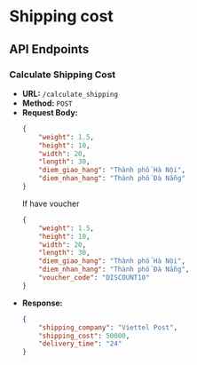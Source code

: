 
# Shipping cost


## API Endpoints

### Calculate Shipping Cost

- **URL:** `/calculate_shipping`
- **Method:** `POST`
- **Request Body:**
    ```json
    {
        "weight": 1.5,
        "height": 10,
        "width": 20,
        "length": 30,
        "diem_giao_hang": "Thành phố Hà Nội",
        "diem_nhan_hang": "Thành phố Đà Nẵng"
    }
    ```
    If have voucher
    ```json
    {
        "weight": 1.5,
        "height": 10,
        "width": 20,
        "length": 30,
        "diem_giao_hang": "Thành phố Hà Nội",
        "diem_nhan_hang": "Thành phố Đà Nẵng",
        "voucher_code": "DISCOUNT10" 
    }
    ```
- **Response:**
    ```json
    {
        "shipping_company": "Viettel Post",
        "shipping_cost": 50000,
        "delivery_time": "24"
    }
    ```
